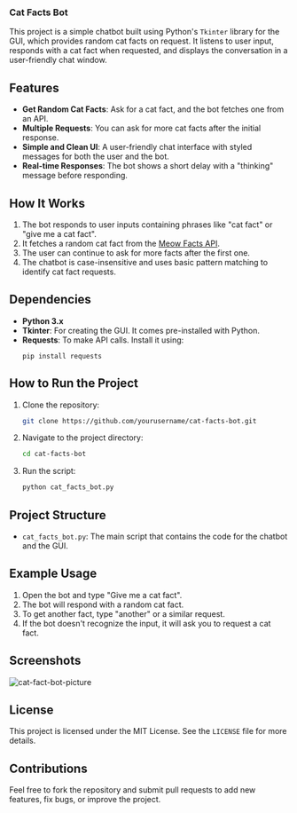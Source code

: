 ### Cat Facts Bot

This project is a simple chatbot built using Python's `Tkinter` library for the GUI, which provides random cat facts on request. It listens to user input, responds with a cat fact when requested, and displays the conversation in a user-friendly chat window.

## Features
- **Get Random Cat Facts**: Ask for a cat fact, and the bot fetches one from an API.
- **Multiple Requests**: You can ask for more cat facts after the initial response.
- **Simple and Clean UI**: A user-friendly chat interface with styled messages for both the user and the bot.
- **Real-time Responses**: The bot shows a short delay with a "thinking" message before responding.

## How It Works
1. The bot responds to user inputs containing phrases like "cat fact" or "give me a cat fact".
2. It fetches a random cat fact from the [Meow Facts API](https://meowfacts.herokuapp.com/).
3. The user can continue to ask for more facts after the first one.
4. The chatbot is case-insensitive and uses basic pattern matching to identify cat fact requests.

## Dependencies
- **Python 3.x**
- **Tkinter**: For creating the GUI. It comes pre-installed with Python.
- **Requests**: To make API calls. Install it using:
  ```
  pip install requests
  ```

## How to Run the Project
1. Clone the repository:
   ```bash
   git clone https://github.com/yourusername/cat-facts-bot.git
   ```
2. Navigate to the project directory:
   ```bash
   cd cat-facts-bot
   ```
3. Run the script:
   ```bash
   python cat_facts_bot.py
   ```

## Project Structure
- `cat_facts_bot.py`: The main script that contains the code for the chatbot and the GUI.
  
## Example Usage
1. Open the bot and type "Give me a cat fact".
2. The bot will respond with a random cat fact.
3. To get another fact, type "another" or a similar request.
4. If the bot doesn't recognize the input, it will ask you to request a cat fact.

## Screenshots
![cat-fact-bot-picture](https://github.com/user-attachments/assets/1259607c-f4c8-446b-bc27-1bf6c9f8d19d)



## License
This project is licensed under the MIT License. See the `LICENSE` file for more details.

## Contributions
Feel free to fork the repository and submit pull requests to add new features, fix bugs, or improve the project.
